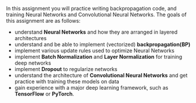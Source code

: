 In this assignment you will practice writing backpropagation code, and training Neural Networks and Convolutional Neural Networks. The goals of this assignment are as follows:

* understand **Neural Networks** and how they are arranged in layered architectures
* understand and be able to implement (vectorized) **backpropagation(BP)**
* implement various update rules used to optimize Neural Networks
* implement **Batch Normalization** and **Layer Normalization** for training deep networks
* implement **Dropout** to regularize networks
* understand the architecture of **Convolutional Neural Networks** and get practice with training these models on data
* gain experience with a major deep learning framework, such as **TensorFlow** or **PyTorch**.

